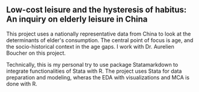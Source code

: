 ## Low-cost leisure and the hysteresis of habitus: An inquiry on elderly leisure in China

This project uses a nationally representative data from China to look at the determinants of elder's consumption. The central point of focus is age, and the socio-historical context in the age gaps. I work with Dr. Aurelien Boucher on this project.

Technically, this is my personal try to use package Statamarkdown to integrate functionalities of Stata with R. The project uses Stata for data preparation and modeling, wheras the EDA with visualizations and MCA is done with R.
